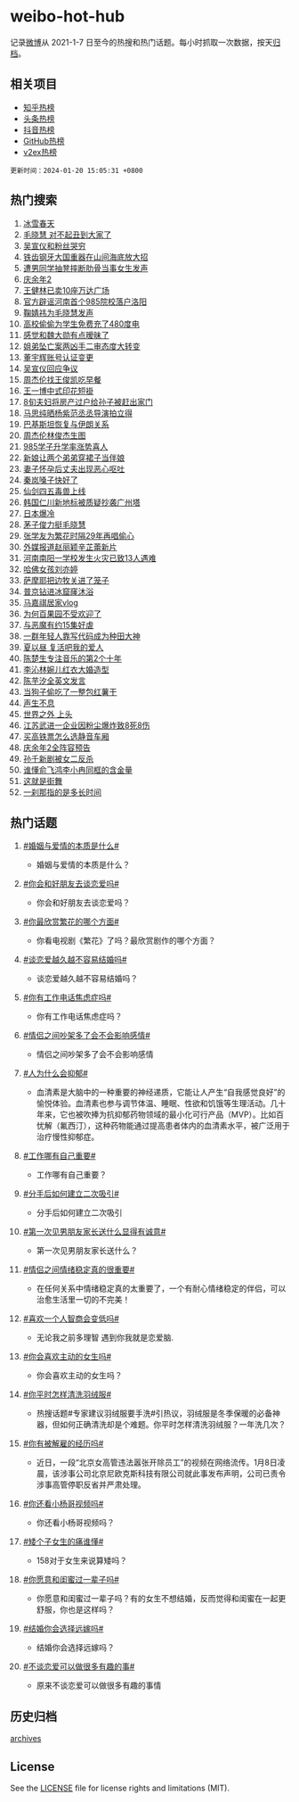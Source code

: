 # weibo-hot-hub

记录[微博](https://www.weibo.com)从 2021-1-7 日至今的热搜和热门话题。每小时抓取一次数据，按天[归档](archives)。

## 相关项目

- [知乎热榜](https://github.com/lonnyzhang423/zhihu-hot-hub)
- [头条热榜](https://github.com/lonnyzhang423/toutiao-hot-hub)
- [抖音热榜](https://github.com/lonnyzhang423/douyin-hot-hub)
- [GitHub热榜](https://github.com/lonnyzhang423/github-hot-hub)
- [v2ex热榜](https://github.com/lonnyzhang423/v2ex-hot-hub)


`更新时间：2024-01-20 15:05:31 +0800`

## 热门搜索

1. [冰雪春天](https://m.weibo.cn/search?containerid=100103type%3D1%26t%3D10%26q%3D%23%E5%86%B0%E9%9B%AA%E6%98%A5%E5%A4%A9%23&stream_entry_id=51&isnewpage=1&extparam=seat%3D1%26pos%3D0%26dgr%3D0%26cate%3D10103%26q%3D%2523%25E5%2586%25B0%25E9%259B%25AA%25E6%2598%25A5%25E5%25A4%25A9%2523%26c_type%3D51%26stream_entry_id%3D51%26filter_type%3Drealtimehot%26display_time%3D1705734330%26pre_seqid%3D170573433040402085348)
1. [毛晓慧 对不起丑到大家了](https://m.weibo.cn/search?containerid=100103type%3D1%26t%3D10%26q%3D%E6%AF%9B%E6%99%93%E6%85%A7+%E5%AF%B9%E4%B8%8D%E8%B5%B7%E4%B8%91%E5%88%B0%E5%A4%A7%E5%AE%B6%E4%BA%86&stream_entry_id=31&isnewpage=1&extparam=seat%3D1%26c_type%3D31%26lcate%3D5001%26cate%3D5001%26realpos%3D1%26pos%3D0%26filter_type%3Drealtimehot%26flag%3D2%26dgr%3D0%26q%3D%25E6%25AF%259B%25E6%2599%2593%25E6%2585%25A7%2520%25E5%25AF%25B9%25E4%25B8%258D%25E8%25B5%25B7%25E4%25B8%2591%25E5%2588%25B0%25E5%25A4%25A7%25E5%25AE%25B6%25E4%25BA%2586%26band_rank%3D1%26stream_entry_id%3D31%26display_time%3D1705734330%26pre_seqid%3D170573433040402085348)
1. [吴宣仪和粉丝哭穷](https://m.weibo.cn/search?containerid=100103type%3D1%26t%3D10%26q%3D%23%E5%90%B4%E5%AE%A3%E4%BB%AA%E5%92%8C%E7%B2%89%E4%B8%9D%E5%93%AD%E7%A9%B7%23&stream_entry_id=31&isnewpage=1&extparam=seat%3D1%26c_type%3D31%26lcate%3D5001%26cate%3D5001%26realpos%3D2%26pos%3D1%26filter_type%3Drealtimehot%26flag%3D2%26dgr%3D0%26q%3D%2523%25E5%2590%25B4%25E5%25AE%25A3%25E4%25BB%25AA%25E5%2592%258C%25E7%25B2%2589%25E4%25B8%259D%25E5%2593%25AD%25E7%25A9%25B7%2523%26band_rank%3D2%26stream_entry_id%3D31%26display_time%3D1705734330%26pre_seqid%3D170573433040402085348)
1. [铁齿钢牙大国重器在山间海底放大招](https://m.weibo.cn/search?containerid=100103type%3D1%26t%3D10%26q%3D%23%E9%93%81%E9%BD%BF%E9%92%A2%E7%89%99%E5%A4%A7%E5%9B%BD%E9%87%8D%E5%99%A8%E5%9C%A8%E5%B1%B1%E9%97%B4%E6%B5%B7%E5%BA%95%E6%94%BE%E5%A4%A7%E6%8B%9B%23&stream_entry_id=31&isnewpage=1&extparam=seat%3D1%26c_type%3D31%26lcate%3D5001%26cate%3D5001%26realpos%3D3%26pos%3D2%26filter_type%3Drealtimehot%26flag%3D0%26dgr%3D0%26q%3D%2523%25E9%2593%2581%25E9%25BD%25BF%25E9%2592%25A2%25E7%2589%2599%25E5%25A4%25A7%25E5%259B%25BD%25E9%2587%258D%25E5%2599%25A8%25E5%259C%25A8%25E5%25B1%25B1%25E9%2597%25B4%25E6%25B5%25B7%25E5%25BA%2595%25E6%2594%25BE%25E5%25A4%25A7%25E6%258B%259B%2523%26band_rank%3D3%26stream_entry_id%3D31%26display_time%3D1705734330%26pre_seqid%3D170573433040402085348)
1. [遭男同学抽凳摔断肋骨当事女生发声](https://m.weibo.cn/search?containerid=100103type%3D1%26t%3D10%26q%3D%23%E9%81%AD%E7%94%B7%E5%90%8C%E5%AD%A6%E6%8A%BD%E5%87%B3%E6%91%94%E6%96%AD%E8%82%8B%E9%AA%A8%E5%BD%93%E4%BA%8B%E5%A5%B3%E7%94%9F%E5%8F%91%E5%A3%B0%23&stream_entry_id=31&isnewpage=1&extparam=seat%3D1%26c_type%3D31%26lcate%3D5001%26cate%3D5001%26realpos%3D4%26pos%3D3%26filter_type%3Drealtimehot%26flag%3D2%26dgr%3D0%26q%3D%2523%25E9%2581%25AD%25E7%2594%25B7%25E5%2590%258C%25E5%25AD%25A6%25E6%258A%25BD%25E5%2587%25B3%25E6%2591%2594%25E6%2596%25AD%25E8%2582%258B%25E9%25AA%25A8%25E5%25BD%2593%25E4%25BA%258B%25E5%25A5%25B3%25E7%2594%259F%25E5%258F%2591%25E5%25A3%25B0%2523%26band_rank%3D4%26stream_entry_id%3D31%26display_time%3D1705734330%26pre_seqid%3D170573433040402085348)
1. [庆余年2](https://m.weibo.cn/search?containerid=100103type%3D1%26t%3D10%26q%3D%E5%BA%86%E4%BD%99%E5%B9%B42&stream_entry_id=31&isnewpage=1&extparam=seat%3D1%26c_type%3D31%26lcate%3D5001%26cate%3D5001%26realpos%3D5%26pos%3D4%26filter_type%3Drealtimehot%26flag%3D2%26dgr%3D0%26q%3D%25E5%25BA%2586%25E4%25BD%2599%25E5%25B9%25B42%26band_rank%3D5%26stream_entry_id%3D31%26display_time%3D1705734330%26pre_seqid%3D170573433040402085348)
1. [王健林已卖10座万达广场](https://m.weibo.cn/search?containerid=100103type%3D1%26t%3D10%26q%3D%23%E7%8E%8B%E5%81%A5%E6%9E%97%E5%B7%B2%E5%8D%9610%E5%BA%A7%E4%B8%87%E8%BE%BE%E5%B9%BF%E5%9C%BA%23&stream_entry_id=31&isnewpage=1&extparam=seat%3D1%26c_type%3D31%26lcate%3D5001%26cate%3D5001%26realpos%3D6%26pos%3D5%26filter_type%3Drealtimehot%26flag%3D2%26dgr%3D0%26q%3D%2523%25E7%258E%258B%25E5%2581%25A5%25E6%259E%2597%25E5%25B7%25B2%25E5%258D%259610%25E5%25BA%25A7%25E4%25B8%2587%25E8%25BE%25BE%25E5%25B9%25BF%25E5%259C%25BA%2523%26band_rank%3D6%26stream_entry_id%3D31%26display_time%3D1705734330%26pre_seqid%3D170573433040402085348)
1. [官方辟谣河南首个985院校落户洛阳](https://m.weibo.cn/search?containerid=100103type%3D1%26t%3D10%26q%3D%23%E5%AE%98%E6%96%B9%E8%BE%9F%E8%B0%A3%E6%B2%B3%E5%8D%97%E9%A6%96%E4%B8%AA985%E9%99%A2%E6%A0%A1%E8%90%BD%E6%88%B7%E6%B4%9B%E9%98%B3%23&stream_entry_id=31&isnewpage=1&extparam=seat%3D1%26c_type%3D31%26cate%3D5001%26lcate%3D5001%26filter_type%3Drealtimehot%26band_rank%3D7%26dgr%3D0%26q%3D%2523%25E5%25AE%2598%25E6%2596%25B9%25E8%25BE%259F%25E8%25B0%25A3%25E6%25B2%25B3%25E5%258D%2597%25E9%25A6%2596%25E4%25B8%25AA985%25E9%2599%25A2%25E6%25A0%25A1%25E8%2590%25BD%25E6%2588%25B7%25E6%25B4%259B%25E9%2598%25B3%2523%26is_ad_pos%3D1%26adid%3D219448%26stream_entry_id%3D31%26pos%3D6%26display_time%3D1705734330%26pre_seqid%3D170573433040402085348)
1. [鞠婧祎为毛晓慧发声](https://m.weibo.cn/search?containerid=100103type%3D1%26t%3D10%26q%3D%23%E9%9E%A0%E5%A9%A7%E7%A5%8E%E4%B8%BA%E6%AF%9B%E6%99%93%E6%85%A7%E5%8F%91%E5%A3%B0%23&stream_entry_id=31&isnewpage=1&extparam=seat%3D1%26c_type%3D31%26lcate%3D5001%26cate%3D5001%26realpos%3D7%26pos%3D7%26filter_type%3Drealtimehot%26flag%3D1%26dgr%3D0%26q%3D%2523%25E9%259E%25A0%25E5%25A9%25A7%25E7%25A5%258E%25E4%25B8%25BA%25E6%25AF%259B%25E6%2599%2593%25E6%2585%25A7%25E5%258F%2591%25E5%25A3%25B0%2523%26band_rank%3D7%26stream_entry_id%3D31%26display_time%3D1705734330%26pre_seqid%3D170573433040402085348)
1. [高校偷偷为学生免费充了480度电](https://m.weibo.cn/search?containerid=100103type%3D1%26t%3D10%26q%3D%23%E9%AB%98%E6%A0%A1%E5%81%B7%E5%81%B7%E4%B8%BA%E5%AD%A6%E7%94%9F%E5%85%8D%E8%B4%B9%E5%85%85%E4%BA%86480%E5%BA%A6%E7%94%B5%23&stream_entry_id=31&isnewpage=1&extparam=seat%3D1%26c_type%3D31%26lcate%3D5001%26cate%3D5001%26realpos%3D8%26pos%3D8%26filter_type%3Drealtimehot%26flag%3D32768%26dgr%3D0%26q%3D%2523%25E9%25AB%2598%25E6%25A0%25A1%25E5%2581%25B7%25E5%2581%25B7%25E4%25B8%25BA%25E5%25AD%25A6%25E7%2594%259F%25E5%2585%258D%25E8%25B4%25B9%25E5%2585%2585%25E4%25BA%2586480%25E5%25BA%25A6%25E7%2594%25B5%2523%26band_rank%3D8%26stream_entry_id%3D31%26display_time%3D1705734330%26pre_seqid%3D170573433040402085348)
1. [感觉和魏大勋有点暧昧了](https://m.weibo.cn/search?containerid=100103type%3D1%26t%3D10%26q%3D%23%E6%84%9F%E8%A7%89%E5%92%8C%E9%AD%8F%E5%A4%A7%E5%8B%8B%E6%9C%89%E7%82%B9%E6%9A%A7%E6%98%A7%E4%BA%86%23&stream_entry_id=31&isnewpage=1&extparam=seat%3D1%26c_type%3D31%26lcate%3D5001%26cate%3D5001%26realpos%3D9%26pos%3D9%26filter_type%3Drealtimehot%26flag%3D1%26dgr%3D0%26q%3D%2523%25E6%2584%259F%25E8%25A7%2589%25E5%2592%258C%25E9%25AD%258F%25E5%25A4%25A7%25E5%258B%258B%25E6%259C%2589%25E7%2582%25B9%25E6%259A%25A7%25E6%2598%25A7%25E4%25BA%2586%2523%26band_rank%3D9%26stream_entry_id%3D31%26display_time%3D1705734330%26pre_seqid%3D170573433040402085348)
1. [姐弟坠亡案两凶手二审态度大转变](https://m.weibo.cn/search?containerid=100103type%3D1%26t%3D10%26q%3D%23%E5%A7%90%E5%BC%9F%E5%9D%A0%E4%BA%A1%E6%A1%88%E4%B8%A4%E5%87%B6%E6%89%8B%E4%BA%8C%E5%AE%A1%E6%80%81%E5%BA%A6%E5%A4%A7%E8%BD%AC%E5%8F%98%23&stream_entry_id=31&isnewpage=1&extparam=seat%3D1%26c_type%3D31%26lcate%3D5001%26cate%3D5001%26realpos%3D10%26pos%3D10%26filter_type%3Drealtimehot%26flag%3D0%26dgr%3D0%26q%3D%2523%25E5%25A7%2590%25E5%25BC%259F%25E5%259D%25A0%25E4%25BA%25A1%25E6%25A1%2588%25E4%25B8%25A4%25E5%2587%25B6%25E6%2589%258B%25E4%25BA%258C%25E5%25AE%25A1%25E6%2580%2581%25E5%25BA%25A6%25E5%25A4%25A7%25E8%25BD%25AC%25E5%258F%2598%2523%26band_rank%3D10%26stream_entry_id%3D31%26display_time%3D1705734330%26pre_seqid%3D170573433040402085348)
1. [董宇辉账号认证变更](https://m.weibo.cn/search?containerid=100103type%3D1%26t%3D10%26q%3D%23%E8%91%A3%E5%AE%87%E8%BE%89%E8%B4%A6%E5%8F%B7%E8%AE%A4%E8%AF%81%E5%8F%98%E6%9B%B4%23&stream_entry_id=31&isnewpage=1&extparam=seat%3D1%26c_type%3D31%26lcate%3D5001%26cate%3D5001%26realpos%3D11%26pos%3D11%26filter_type%3Drealtimehot%26flag%3D1%26dgr%3D0%26q%3D%2523%25E8%2591%25A3%25E5%25AE%2587%25E8%25BE%2589%25E8%25B4%25A6%25E5%258F%25B7%25E8%25AE%25A4%25E8%25AF%2581%25E5%258F%2598%25E6%259B%25B4%2523%26band_rank%3D11%26stream_entry_id%3D31%26display_time%3D1705734330%26pre_seqid%3D170573433040402085348)
1. [吴宣仪回应争议](https://m.weibo.cn/search?containerid=100103type%3D1%26t%3D10%26q%3D%23%E5%90%B4%E5%AE%A3%E4%BB%AA%E5%9B%9E%E5%BA%94%E4%BA%89%E8%AE%AE%23&stream_entry_id=31&isnewpage=1&extparam=seat%3D1%26c_type%3D31%26lcate%3D5001%26cate%3D5001%26realpos%3D12%26pos%3D12%26filter_type%3Drealtimehot%26flag%3D2%26dgr%3D0%26q%3D%2523%25E5%2590%25B4%25E5%25AE%25A3%25E4%25BB%25AA%25E5%259B%259E%25E5%25BA%2594%25E4%25BA%2589%25E8%25AE%25AE%2523%26band_rank%3D12%26stream_entry_id%3D31%26display_time%3D1705734330%26pre_seqid%3D170573433040402085348)
1. [周杰伦找王俊凯吃早餐](https://m.weibo.cn/search?containerid=100103type%3D1%26t%3D10%26q%3D%23%E5%91%A8%E6%9D%B0%E4%BC%A6%E6%89%BE%E7%8E%8B%E4%BF%8A%E5%87%AF%E5%90%83%E6%97%A9%E9%A4%90%23&stream_entry_id=31&isnewpage=1&extparam=seat%3D1%26c_type%3D31%26lcate%3D5001%26cate%3D5001%26realpos%3D13%26pos%3D13%26filter_type%3Drealtimehot%26flag%3D1%26dgr%3D0%26q%3D%2523%25E5%2591%25A8%25E6%259D%25B0%25E4%25BC%25A6%25E6%2589%25BE%25E7%258E%258B%25E4%25BF%258A%25E5%2587%25AF%25E5%2590%2583%25E6%2597%25A9%25E9%25A4%2590%2523%26band_rank%3D13%26stream_entry_id%3D31%26display_time%3D1705734330%26pre_seqid%3D170573433040402085348)
1. [王一博中式印花短褂](https://m.weibo.cn/search?containerid=100103type%3D1%26t%3D10%26q%3D%23%E7%8E%8B%E4%B8%80%E5%8D%9A%E4%B8%AD%E5%BC%8F%E5%8D%B0%E8%8A%B1%E7%9F%AD%E8%A4%82%23&stream_entry_id=31&isnewpage=1&extparam=seat%3D1%26c_type%3D31%26lcate%3D5001%26cate%3D5001%26realpos%3D14%26pos%3D14%26filter_type%3Drealtimehot%26flag%3D1%26dgr%3D0%26q%3D%2523%25E7%258E%258B%25E4%25B8%2580%25E5%258D%259A%25E4%25B8%25AD%25E5%25BC%258F%25E5%258D%25B0%25E8%258A%25B1%25E7%259F%25AD%25E8%25A4%2582%2523%26band_rank%3D14%26stream_entry_id%3D31%26display_time%3D1705734330%26pre_seqid%3D170573433040402085348)
1. [8旬夫妇将房产过户给孙子被赶出家门](https://m.weibo.cn/search?containerid=100103type%3D1%26t%3D10%26q%3D%238%E6%97%AC%E5%A4%AB%E5%A6%87%E5%B0%86%E6%88%BF%E4%BA%A7%E8%BF%87%E6%88%B7%E7%BB%99%E5%AD%99%E5%AD%90%E8%A2%AB%E8%B5%B6%E5%87%BA%E5%AE%B6%E9%97%A8%23&stream_entry_id=31&isnewpage=1&extparam=seat%3D1%26c_type%3D31%26lcate%3D5001%26cate%3D5001%26realpos%3D15%26pos%3D15%26filter_type%3Drealtimehot%26flag%3D1%26dgr%3D0%26q%3D%25238%25E6%2597%25AC%25E5%25A4%25AB%25E5%25A6%2587%25E5%25B0%2586%25E6%2588%25BF%25E4%25BA%25A7%25E8%25BF%2587%25E6%2588%25B7%25E7%25BB%2599%25E5%25AD%2599%25E5%25AD%2590%25E8%25A2%25AB%25E8%25B5%25B6%25E5%2587%25BA%25E5%25AE%25B6%25E9%2597%25A8%2523%26band_rank%3D15%26stream_entry_id%3D31%26display_time%3D1705734330%26pre_seqid%3D170573433040402085348)
1. [马思纯晒杨紫范丞丞导演拍立得](https://m.weibo.cn/search?containerid=100103type%3D1%26t%3D10%26q%3D%23%E9%A9%AC%E6%80%9D%E7%BA%AF%E6%99%92%E6%9D%A8%E7%B4%AB%E8%8C%83%E4%B8%9E%E4%B8%9E%E5%AF%BC%E6%BC%94%E6%8B%8D%E7%AB%8B%E5%BE%97%23&stream_entry_id=31&isnewpage=1&extparam=seat%3D1%26c_type%3D31%26lcate%3D5001%26cate%3D5001%26realpos%3D16%26pos%3D16%26filter_type%3Drealtimehot%26flag%3D0%26dgr%3D0%26q%3D%2523%25E9%25A9%25AC%25E6%2580%259D%25E7%25BA%25AF%25E6%2599%2592%25E6%259D%25A8%25E7%25B4%25AB%25E8%258C%2583%25E4%25B8%259E%25E4%25B8%259E%25E5%25AF%25BC%25E6%25BC%2594%25E6%258B%258D%25E7%25AB%258B%25E5%25BE%2597%2523%26band_rank%3D16%26stream_entry_id%3D31%26display_time%3D1705734330%26pre_seqid%3D170573433040402085348)
1. [巴基斯坦恢复与伊朗关系](https://m.weibo.cn/search?containerid=100103type%3D1%26t%3D10%26q%3D%23%E5%B7%B4%E5%9F%BA%E6%96%AF%E5%9D%A6%E6%81%A2%E5%A4%8D%E4%B8%8E%E4%BC%8A%E6%9C%97%E5%85%B3%E7%B3%BB%23&stream_entry_id=31&isnewpage=1&extparam=seat%3D1%26c_type%3D31%26lcate%3D5001%26cate%3D5001%26realpos%3D17%26pos%3D17%26filter_type%3Drealtimehot%26flag%3D0%26dgr%3D0%26q%3D%2523%25E5%25B7%25B4%25E5%259F%25BA%25E6%2596%25AF%25E5%259D%25A6%25E6%2581%25A2%25E5%25A4%258D%25E4%25B8%258E%25E4%25BC%258A%25E6%259C%2597%25E5%2585%25B3%25E7%25B3%25BB%2523%26band_rank%3D17%26stream_entry_id%3D31%26display_time%3D1705734330%26pre_seqid%3D170573433040402085348)
1. [周杰伦林俊杰生图](https://m.weibo.cn/search?containerid=100103type%3D1%26t%3D10%26q%3D%23%E5%91%A8%E6%9D%B0%E4%BC%A6%E6%9E%97%E4%BF%8A%E6%9D%B0%E7%94%9F%E5%9B%BE%23&stream_entry_id=31&isnewpage=1&extparam=seat%3D1%26c_type%3D31%26lcate%3D5001%26cate%3D5001%26realpos%3D18%26pos%3D18%26filter_type%3Drealtimehot%26flag%3D1%26dgr%3D0%26q%3D%2523%25E5%2591%25A8%25E6%259D%25B0%25E4%25BC%25A6%25E6%259E%2597%25E4%25BF%258A%25E6%259D%25B0%25E7%2594%259F%25E5%259B%25BE%2523%26band_rank%3D18%26stream_entry_id%3D31%26display_time%3D1705734330%26pre_seqid%3D170573433040402085348)
1. [985学子升学率涨势喜人](https://m.weibo.cn/search?containerid=100103type%3D1%26t%3D10%26q%3D%23985%E5%AD%A6%E5%AD%90%E5%8D%87%E5%AD%A6%E7%8E%87%E6%B6%A8%E5%8A%BF%E5%96%9C%E4%BA%BA%23&stream_entry_id=31&isnewpage=1&extparam=seat%3D1%26c_type%3D31%26lcate%3D5001%26cate%3D5001%26realpos%3D19%26pos%3D19%26filter_type%3Drealtimehot%26flag%3D0%26dgr%3D0%26q%3D%2523985%25E5%25AD%25A6%25E5%25AD%2590%25E5%258D%2587%25E5%25AD%25A6%25E7%258E%2587%25E6%25B6%25A8%25E5%258A%25BF%25E5%2596%259C%25E4%25BA%25BA%2523%26band_rank%3D19%26stream_entry_id%3D31%26display_time%3D1705734330%26pre_seqid%3D170573433040402085348)
1. [新娘让两个弟弟穿裙子当伴娘](https://m.weibo.cn/search?containerid=100103type%3D1%26t%3D10%26q%3D%23%E6%96%B0%E5%A8%98%E8%AE%A9%E4%B8%A4%E4%B8%AA%E5%BC%9F%E5%BC%9F%E7%A9%BF%E8%A3%99%E5%AD%90%E5%BD%93%E4%BC%B4%E5%A8%98%23&stream_entry_id=31&isnewpage=1&extparam=seat%3D1%26c_type%3D31%26lcate%3D5001%26cate%3D5001%26realpos%3D20%26pos%3D20%26filter_type%3Drealtimehot%26flag%3D32768%26dgr%3D0%26q%3D%2523%25E6%2596%25B0%25E5%25A8%2598%25E8%25AE%25A9%25E4%25B8%25A4%25E4%25B8%25AA%25E5%25BC%259F%25E5%25BC%259F%25E7%25A9%25BF%25E8%25A3%2599%25E5%25AD%2590%25E5%25BD%2593%25E4%25BC%25B4%25E5%25A8%2598%2523%26band_rank%3D20%26stream_entry_id%3D31%26display_time%3D1705734330%26pre_seqid%3D170573433040402085348)
1. [妻子怀孕后丈夫出现恶心呕吐](https://m.weibo.cn/search?containerid=100103type%3D1%26t%3D10%26q%3D%23%E5%A6%BB%E5%AD%90%E6%80%80%E5%AD%95%E5%90%8E%E4%B8%88%E5%A4%AB%E5%87%BA%E7%8E%B0%E6%81%B6%E5%BF%83%E5%91%95%E5%90%90%23&stream_entry_id=31&isnewpage=1&extparam=seat%3D1%26c_type%3D31%26lcate%3D5001%26cate%3D5001%26realpos%3D21%26pos%3D21%26filter_type%3Drealtimehot%26flag%3D0%26dgr%3D0%26q%3D%2523%25E5%25A6%25BB%25E5%25AD%2590%25E6%2580%2580%25E5%25AD%2595%25E5%2590%258E%25E4%25B8%2588%25E5%25A4%25AB%25E5%2587%25BA%25E7%258E%25B0%25E6%2581%25B6%25E5%25BF%2583%25E5%2591%2595%25E5%2590%2590%2523%26band_rank%3D21%26stream_entry_id%3D31%26display_time%3D1705734330%26pre_seqid%3D170573433040402085348)
1. [秦岚嗓子快好了](https://m.weibo.cn/search?containerid=100103type%3D1%26t%3D10%26q%3D%E7%A7%A6%E5%B2%9A%E5%97%93%E5%AD%90%E5%BF%AB%E5%A5%BD%E4%BA%86&stream_entry_id=31&isnewpage=1&extparam=seat%3D1%26c_type%3D31%26lcate%3D5001%26cate%3D5001%26realpos%3D22%26pos%3D22%26filter_type%3Drealtimehot%26flag%3D1%26dgr%3D0%26q%3D%25E7%25A7%25A6%25E5%25B2%259A%25E5%2597%2593%25E5%25AD%2590%25E5%25BF%25AB%25E5%25A5%25BD%25E4%25BA%2586%26band_rank%3D22%26stream_entry_id%3D31%26display_time%3D1705734330%26pre_seqid%3D170573433040402085348)
1. [仙剑四五毒兽上线](https://m.weibo.cn/search?containerid=100103type%3D1%26t%3D10%26q%3D%23%E4%BB%99%E5%89%91%E5%9B%9B%E4%BA%94%E6%AF%92%E5%85%BD%E4%B8%8A%E7%BA%BF%23&stream_entry_id=31&isnewpage=1&extparam=seat%3D1%26c_type%3D31%26lcate%3D5001%26cate%3D5001%26realpos%3D23%26pos%3D23%26filter_type%3Drealtimehot%26flag%3D1%26dgr%3D0%26q%3D%2523%25E4%25BB%2599%25E5%2589%2591%25E5%259B%259B%25E4%25BA%2594%25E6%25AF%2592%25E5%2585%25BD%25E4%25B8%258A%25E7%25BA%25BF%2523%26band_rank%3D23%26stream_entry_id%3D31%26display_time%3D1705734330%26pre_seqid%3D170573433040402085348)
1. [韩国仁川新地标被质疑抄袭广州塔](https://m.weibo.cn/search?containerid=100103type%3D1%26t%3D10%26q%3D%23%E9%9F%A9%E5%9B%BD%E4%BB%81%E5%B7%9D%E6%96%B0%E5%9C%B0%E6%A0%87%E8%A2%AB%E8%B4%A8%E7%96%91%E6%8A%84%E8%A2%AD%E5%B9%BF%E5%B7%9E%E5%A1%94%23&stream_entry_id=31&isnewpage=1&extparam=seat%3D1%26c_type%3D31%26lcate%3D5001%26cate%3D5001%26realpos%3D24%26pos%3D24%26filter_type%3Drealtimehot%26flag%3D0%26dgr%3D0%26q%3D%2523%25E9%259F%25A9%25E5%259B%25BD%25E4%25BB%2581%25E5%25B7%259D%25E6%2596%25B0%25E5%259C%25B0%25E6%25A0%2587%25E8%25A2%25AB%25E8%25B4%25A8%25E7%2596%2591%25E6%258A%2584%25E8%25A2%25AD%25E5%25B9%25BF%25E5%25B7%259E%25E5%25A1%2594%2523%26band_rank%3D24%26stream_entry_id%3D31%26display_time%3D1705734330%26pre_seqid%3D170573433040402085348)
1. [日本爆冷](https://m.weibo.cn/search?containerid=100103type%3D1%26t%3D10%26q%3D%E6%97%A5%E6%9C%AC%E7%88%86%E5%86%B7&stream_entry_id=31&isnewpage=1&extparam=seat%3D1%26c_type%3D31%26lcate%3D5001%26cate%3D5001%26realpos%3D25%26pos%3D25%26filter_type%3Drealtimehot%26flag%3D0%26dgr%3D0%26q%3D%25E6%2597%25A5%25E6%259C%25AC%25E7%2588%2586%25E5%2586%25B7%26band_rank%3D25%26stream_entry_id%3D31%26display_time%3D1705734330%26pre_seqid%3D170573433040402085348)
1. [茅子俊力挺毛晓慧](https://m.weibo.cn/search?containerid=100103type%3D1%26t%3D10%26q%3D%23%E8%8C%85%E5%AD%90%E4%BF%8A%E5%8A%9B%E6%8C%BA%E6%AF%9B%E6%99%93%E6%85%A7%23&stream_entry_id=31&isnewpage=1&extparam=seat%3D1%26c_type%3D31%26lcate%3D5001%26cate%3D5001%26realpos%3D26%26pos%3D26%26filter_type%3Drealtimehot%26flag%3D0%26dgr%3D0%26q%3D%2523%25E8%258C%2585%25E5%25AD%2590%25E4%25BF%258A%25E5%258A%259B%25E6%258C%25BA%25E6%25AF%259B%25E6%2599%2593%25E6%2585%25A7%2523%26band_rank%3D26%26stream_entry_id%3D31%26display_time%3D1705734330%26pre_seqid%3D170573433040402085348)
1. [张学友为繁花时隔29年再唱偷心](https://m.weibo.cn/search?containerid=100103type%3D1%26t%3D10%26q%3D%23%E5%BC%A0%E5%AD%A6%E5%8F%8B%E4%B8%BA%E7%B9%81%E8%8A%B1%E6%97%B6%E9%9A%9429%E5%B9%B4%E5%86%8D%E5%94%B1%E5%81%B7%E5%BF%83%23&stream_entry_id=31&isnewpage=1&extparam=seat%3D1%26c_type%3D31%26lcate%3D5001%26cate%3D5001%26realpos%3D27%26pos%3D27%26filter_type%3Drealtimehot%26flag%3D0%26dgr%3D0%26q%3D%2523%25E5%25BC%25A0%25E5%25AD%25A6%25E5%258F%258B%25E4%25B8%25BA%25E7%25B9%2581%25E8%258A%25B1%25E6%2597%25B6%25E9%259A%259429%25E5%25B9%25B4%25E5%2586%258D%25E5%2594%25B1%25E5%2581%25B7%25E5%25BF%2583%2523%26band_rank%3D27%26stream_entry_id%3D31%26display_time%3D1705734330%26pre_seqid%3D170573433040402085348)
1. [外媒报道赵丽颖辛芷蕾新片](https://m.weibo.cn/search?containerid=100103type%3D1%26t%3D10%26q%3D%23%E5%A4%96%E5%AA%92%E6%8A%A5%E9%81%93%E8%B5%B5%E4%B8%BD%E9%A2%96%E8%BE%9B%E8%8A%B7%E8%95%BE%E6%96%B0%E7%89%87%23&stream_entry_id=31&isnewpage=1&extparam=seat%3D1%26c_type%3D31%26lcate%3D5001%26cate%3D5001%26realpos%3D28%26pos%3D28%26filter_type%3Drealtimehot%26flag%3D0%26dgr%3D0%26q%3D%2523%25E5%25A4%2596%25E5%25AA%2592%25E6%258A%25A5%25E9%2581%2593%25E8%25B5%25B5%25E4%25B8%25BD%25E9%25A2%2596%25E8%25BE%259B%25E8%258A%25B7%25E8%2595%25BE%25E6%2596%25B0%25E7%2589%2587%2523%26band_rank%3D28%26stream_entry_id%3D31%26display_time%3D1705734330%26pre_seqid%3D170573433040402085348)
1. [河南南阳一学校发生火灾已致13人遇难](https://m.weibo.cn/search?containerid=100103type%3D1%26t%3D10%26q%3D%23%E6%B2%B3%E5%8D%97%E5%8D%97%E9%98%B3%E4%B8%80%E5%AD%A6%E6%A0%A1%E5%8F%91%E7%94%9F%E7%81%AB%E7%81%BE%E5%B7%B2%E8%87%B413%E4%BA%BA%E9%81%87%E9%9A%BE%23&stream_entry_id=31&isnewpage=1&extparam=seat%3D1%26c_type%3D31%26lcate%3D5001%26cate%3D5001%26realpos%3D29%26pos%3D29%26filter_type%3Drealtimehot%26flag%3D0%26dgr%3D0%26q%3D%2523%25E6%25B2%25B3%25E5%258D%2597%25E5%258D%2597%25E9%2598%25B3%25E4%25B8%2580%25E5%25AD%25A6%25E6%25A0%25A1%25E5%258F%2591%25E7%2594%259F%25E7%2581%25AB%25E7%2581%25BE%25E5%25B7%25B2%25E8%2587%25B413%25E4%25BA%25BA%25E9%2581%2587%25E9%259A%25BE%2523%26band_rank%3D29%26stream_entry_id%3D31%26display_time%3D1705734330%26pre_seqid%3D170573433040402085348)
1. [哈佛女孩刘亦婷](https://m.weibo.cn/search?containerid=100103type%3D1%26t%3D10%26q%3D%E5%93%88%E4%BD%9B%E5%A5%B3%E5%AD%A9%E5%88%98%E4%BA%A6%E5%A9%B7&stream_entry_id=31&isnewpage=1&extparam=seat%3D1%26c_type%3D31%26lcate%3D5001%26cate%3D5001%26realpos%3D30%26pos%3D30%26filter_type%3Drealtimehot%26flag%3D1%26dgr%3D0%26q%3D%25E5%2593%2588%25E4%25BD%259B%25E5%25A5%25B3%25E5%25AD%25A9%25E5%2588%2598%25E4%25BA%25A6%25E5%25A9%25B7%26band_rank%3D30%26stream_entry_id%3D31%26display_time%3D1705734330%26pre_seqid%3D170573433040402085348)
1. [萨摩耶把边牧关进了笼子](https://m.weibo.cn/search?containerid=100103type%3D1%26t%3D10%26q%3D%E8%90%A8%E6%91%A9%E8%80%B6%E6%8A%8A%E8%BE%B9%E7%89%A7%E5%85%B3%E8%BF%9B%E4%BA%86%E7%AC%BC%E5%AD%90&stream_entry_id=31&isnewpage=1&extparam=seat%3D1%26c_type%3D31%26lcate%3D5001%26cate%3D5001%26realpos%3D31%26pos%3D31%26filter_type%3Drealtimehot%26flag%3D1%26dgr%3D0%26q%3D%25E8%2590%25A8%25E6%2591%25A9%25E8%2580%25B6%25E6%258A%258A%25E8%25BE%25B9%25E7%2589%25A7%25E5%2585%25B3%25E8%25BF%259B%25E4%25BA%2586%25E7%25AC%25BC%25E5%25AD%2590%26band_rank%3D31%26stream_entry_id%3D31%26display_time%3D1705734330%26pre_seqid%3D170573433040402085348)
1. [普京钻进冰窟窿沐浴](https://m.weibo.cn/search?containerid=100103type%3D1%26t%3D10%26q%3D%23%E6%99%AE%E4%BA%AC%E9%92%BB%E8%BF%9B%E5%86%B0%E7%AA%9F%E7%AA%BF%E6%B2%90%E6%B5%B4%23&stream_entry_id=31&isnewpage=1&extparam=seat%3D1%26c_type%3D31%26lcate%3D5001%26cate%3D5001%26realpos%3D32%26pos%3D32%26filter_type%3Drealtimehot%26flag%3D1%26dgr%3D0%26q%3D%2523%25E6%2599%25AE%25E4%25BA%25AC%25E9%2592%25BB%25E8%25BF%259B%25E5%2586%25B0%25E7%25AA%259F%25E7%25AA%25BF%25E6%25B2%2590%25E6%25B5%25B4%2523%26band_rank%3D32%26stream_entry_id%3D31%26display_time%3D1705734330%26pre_seqid%3D170573433040402085348)
1. [马嘉祺居家vlog](https://m.weibo.cn/search?containerid=100103type%3D1%26t%3D10%26q%3D%23%E9%A9%AC%E5%98%89%E7%A5%BA%E5%B1%85%E5%AE%B6vlog%23&stream_entry_id=31&isnewpage=1&extparam=seat%3D1%26c_type%3D31%26lcate%3D5001%26cate%3D5001%26realpos%3D33%26pos%3D33%26filter_type%3Drealtimehot%26flag%3D1%26dgr%3D0%26q%3D%2523%25E9%25A9%25AC%25E5%2598%2589%25E7%25A5%25BA%25E5%25B1%2585%25E5%25AE%25B6vlog%2523%26band_rank%3D33%26stream_entry_id%3D31%26display_time%3D1705734330%26pre_seqid%3D170573433040402085348)
1. [为何百果园不受欢迎了](https://m.weibo.cn/search?containerid=100103type%3D1%26t%3D10%26q%3D%23%E4%B8%BA%E4%BD%95%E7%99%BE%E6%9E%9C%E5%9B%AD%E4%B8%8D%E5%8F%97%E6%AC%A2%E8%BF%8E%E4%BA%86%23&stream_entry_id=31&isnewpage=1&extparam=seat%3D1%26c_type%3D31%26lcate%3D5001%26cate%3D5001%26realpos%3D34%26pos%3D34%26filter_type%3Drealtimehot%26flag%3D0%26dgr%3D0%26q%3D%2523%25E4%25B8%25BA%25E4%25BD%2595%25E7%2599%25BE%25E6%259E%259C%25E5%259B%25AD%25E4%25B8%258D%25E5%258F%2597%25E6%25AC%25A2%25E8%25BF%258E%25E4%25BA%2586%2523%26band_rank%3D34%26stream_entry_id%3D31%26display_time%3D1705734330%26pre_seqid%3D170573433040402085348)
1. [与恶魔有约15集好虐](https://m.weibo.cn/search?containerid=100103type%3D1%26t%3D10%26q%3D%E4%B8%8E%E6%81%B6%E9%AD%94%E6%9C%89%E7%BA%A615%E9%9B%86%E5%A5%BD%E8%99%90&stream_entry_id=31&isnewpage=1&extparam=seat%3D1%26c_type%3D31%26lcate%3D5001%26cate%3D5001%26realpos%3D35%26pos%3D35%26filter_type%3Drealtimehot%26flag%3D0%26dgr%3D0%26q%3D%25E4%25B8%258E%25E6%2581%25B6%25E9%25AD%2594%25E6%259C%2589%25E7%25BA%25A615%25E9%259B%2586%25E5%25A5%25BD%25E8%2599%2590%26band_rank%3D35%26stream_entry_id%3D31%26display_time%3D1705734330%26pre_seqid%3D170573433040402085348)
1. [一群年轻人靠写代码成为种田大神](https://m.weibo.cn/search?containerid=100103type%3D1%26t%3D10%26q%3D%23%E4%B8%80%E7%BE%A4%E5%B9%B4%E8%BD%BB%E4%BA%BA%E9%9D%A0%E5%86%99%E4%BB%A3%E7%A0%81%E6%88%90%E4%B8%BA%E7%A7%8D%E7%94%B0%E5%A4%A7%E7%A5%9E%23&stream_entry_id=31&isnewpage=1&extparam=seat%3D1%26c_type%3D31%26lcate%3D5001%26cate%3D5001%26realpos%3D36%26pos%3D36%26filter_type%3Drealtimehot%26flag%3D0%26dgr%3D0%26q%3D%2523%25E4%25B8%2580%25E7%25BE%25A4%25E5%25B9%25B4%25E8%25BD%25BB%25E4%25BA%25BA%25E9%259D%25A0%25E5%2586%2599%25E4%25BB%25A3%25E7%25A0%2581%25E6%2588%2590%25E4%25B8%25BA%25E7%25A7%258D%25E7%2594%25B0%25E5%25A4%25A7%25E7%25A5%259E%2523%26band_rank%3D36%26stream_entry_id%3D31%26display_time%3D1705734330%26pre_seqid%3D170573433040402085348)
1. [夏以昼 复活吧我的爱人](https://m.weibo.cn/search?containerid=100103type%3D1%26t%3D10%26q%3D%E5%A4%8F%E4%BB%A5%E6%98%BC+%E5%A4%8D%E6%B4%BB%E5%90%A7%E6%88%91%E7%9A%84%E7%88%B1%E4%BA%BA&stream_entry_id=31&isnewpage=1&extparam=seat%3D1%26c_type%3D31%26lcate%3D5001%26cate%3D5001%26realpos%3D37%26pos%3D37%26filter_type%3Drealtimehot%26flag%3D1%26dgr%3D0%26q%3D%25E5%25A4%258F%25E4%25BB%25A5%25E6%2598%25BC%2520%25E5%25A4%258D%25E6%25B4%25BB%25E5%2590%25A7%25E6%2588%2591%25E7%259A%2584%25E7%2588%25B1%25E4%25BA%25BA%26band_rank%3D37%26stream_entry_id%3D31%26display_time%3D1705734330%26pre_seqid%3D170573433040402085348)
1. [陈楚生专注音乐的第2个十年](https://m.weibo.cn/search?containerid=100103type%3D1%26t%3D10%26q%3D%23%E9%99%88%E6%A5%9A%E7%94%9F%E4%B8%93%E6%B3%A8%E9%9F%B3%E4%B9%90%E7%9A%84%E7%AC%AC2%E4%B8%AA%E5%8D%81%E5%B9%B4%23&stream_entry_id=31&isnewpage=1&extparam=seat%3D1%26c_type%3D31%26lcate%3D5001%26cate%3D5001%26realpos%3D38%26pos%3D38%26filter_type%3Drealtimehot%26flag%3D0%26dgr%3D0%26q%3D%2523%25E9%2599%2588%25E6%25A5%259A%25E7%2594%259F%25E4%25B8%2593%25E6%25B3%25A8%25E9%259F%25B3%25E4%25B9%2590%25E7%259A%2584%25E7%25AC%25AC2%25E4%25B8%25AA%25E5%258D%2581%25E5%25B9%25B4%2523%26band_rank%3D38%26stream_entry_id%3D31%26display_time%3D1705734330%26pre_seqid%3D170573433040402085348)
1. [李沁林婉儿红衣大婚造型](https://m.weibo.cn/search?containerid=100103type%3D1%26t%3D10%26q%3D%23%E6%9D%8E%E6%B2%81%E6%9E%97%E5%A9%89%E5%84%BF%E7%BA%A2%E8%A1%A3%E5%A4%A7%E5%A9%9A%E9%80%A0%E5%9E%8B%23&stream_entry_id=31&isnewpage=1&extparam=seat%3D1%26c_type%3D31%26lcate%3D5001%26cate%3D5001%26realpos%3D39%26pos%3D39%26filter_type%3Drealtimehot%26flag%3D0%26dgr%3D0%26q%3D%2523%25E6%259D%258E%25E6%25B2%2581%25E6%259E%2597%25E5%25A9%2589%25E5%2584%25BF%25E7%25BA%25A2%25E8%25A1%25A3%25E5%25A4%25A7%25E5%25A9%259A%25E9%2580%25A0%25E5%259E%258B%2523%26band_rank%3D39%26stream_entry_id%3D31%26display_time%3D1705734330%26pre_seqid%3D170573433040402085348)
1. [陈芋汐全英文发言](https://m.weibo.cn/search?containerid=100103type%3D1%26t%3D10%26q%3D%23%E9%99%88%E8%8A%8B%E6%B1%90%E5%85%A8%E8%8B%B1%E6%96%87%E5%8F%91%E8%A8%80%23&stream_entry_id=31&isnewpage=1&extparam=seat%3D1%26c_type%3D31%26lcate%3D5001%26cate%3D5001%26realpos%3D40%26pos%3D40%26filter_type%3Drealtimehot%26flag%3D0%26dgr%3D0%26q%3D%2523%25E9%2599%2588%25E8%258A%258B%25E6%25B1%2590%25E5%2585%25A8%25E8%258B%25B1%25E6%2596%2587%25E5%258F%2591%25E8%25A8%2580%2523%26band_rank%3D40%26stream_entry_id%3D31%26display_time%3D1705734330%26pre_seqid%3D170573433040402085348)
1. [当狗子偷吃了一整包红薯干](https://m.weibo.cn/search?containerid=100103type%3D1%26t%3D10%26q%3D%23%E5%BD%93%E7%8B%97%E5%AD%90%E5%81%B7%E5%90%83%E4%BA%86%E4%B8%80%E6%95%B4%E5%8C%85%E7%BA%A2%E8%96%AF%E5%B9%B2%23&stream_entry_id=31&isnewpage=1&extparam=seat%3D1%26c_type%3D31%26lcate%3D5001%26cate%3D5001%26realpos%3D41%26pos%3D41%26filter_type%3Drealtimehot%26flag%3D1%26dgr%3D0%26q%3D%2523%25E5%25BD%2593%25E7%258B%2597%25E5%25AD%2590%25E5%2581%25B7%25E5%2590%2583%25E4%25BA%2586%25E4%25B8%2580%25E6%2595%25B4%25E5%258C%2585%25E7%25BA%25A2%25E8%2596%25AF%25E5%25B9%25B2%2523%26band_rank%3D41%26stream_entry_id%3D31%26display_time%3D1705734330%26pre_seqid%3D170573433040402085348)
1. [声生不息](https://m.weibo.cn/search?containerid=100103type%3D1%26t%3D10%26q%3D%E5%A3%B0%E7%94%9F%E4%B8%8D%E6%81%AF&stream_entry_id=31&isnewpage=1&extparam=seat%3D1%26c_type%3D31%26lcate%3D5001%26cate%3D5001%26realpos%3D42%26pos%3D42%26filter_type%3Drealtimehot%26flag%3D0%26dgr%3D0%26q%3D%25E5%25A3%25B0%25E7%2594%259F%25E4%25B8%258D%25E6%2581%25AF%26band_rank%3D42%26stream_entry_id%3D31%26display_time%3D1705734330%26pre_seqid%3D170573433040402085348)
1. [世界之外 上头](https://m.weibo.cn/search?containerid=100103type%3D1%26t%3D10%26q%3D%E4%B8%96%E7%95%8C%E4%B9%8B%E5%A4%96+%E4%B8%8A%E5%A4%B4&stream_entry_id=31&isnewpage=1&extparam=seat%3D1%26c_type%3D31%26lcate%3D5001%26cate%3D5001%26realpos%3D43%26pos%3D43%26filter_type%3Drealtimehot%26flag%3D0%26dgr%3D0%26q%3D%25E4%25B8%2596%25E7%2595%258C%25E4%25B9%258B%25E5%25A4%2596%2520%25E4%25B8%258A%25E5%25A4%25B4%26band_rank%3D43%26stream_entry_id%3D31%26display_time%3D1705734330%26pre_seqid%3D170573433040402085348)
1. [江苏武进一企业因粉尘爆炸致8死8伤](https://m.weibo.cn/search?containerid=100103type%3D1%26t%3D10%26q%3D%23%E6%B1%9F%E8%8B%8F%E6%AD%A6%E8%BF%9B%E4%B8%80%E4%BC%81%E4%B8%9A%E5%9B%A0%E7%B2%89%E5%B0%98%E7%88%86%E7%82%B8%E8%87%B48%E6%AD%BB8%E4%BC%A4%23&stream_entry_id=31&isnewpage=1&extparam=seat%3D1%26c_type%3D31%26lcate%3D5001%26cate%3D5001%26realpos%3D44%26pos%3D44%26filter_type%3Drealtimehot%26flag%3D0%26dgr%3D0%26q%3D%2523%25E6%25B1%259F%25E8%258B%258F%25E6%25AD%25A6%25E8%25BF%259B%25E4%25B8%2580%25E4%25BC%2581%25E4%25B8%259A%25E5%259B%25A0%25E7%25B2%2589%25E5%25B0%2598%25E7%2588%2586%25E7%2582%25B8%25E8%2587%25B48%25E6%25AD%25BB8%25E4%25BC%25A4%2523%26band_rank%3D44%26stream_entry_id%3D31%26display_time%3D1705734330%26pre_seqid%3D170573433040402085348)
1. [买高铁票怎么选静音车厢](https://m.weibo.cn/search?containerid=100103type%3D1%26t%3D10%26q%3D%23%E4%B9%B0%E9%AB%98%E9%93%81%E7%A5%A8%E6%80%8E%E4%B9%88%E9%80%89%E9%9D%99%E9%9F%B3%E8%BD%A6%E5%8E%A2%23&stream_entry_id=31&isnewpage=1&extparam=seat%3D1%26c_type%3D31%26lcate%3D5001%26cate%3D5001%26realpos%3D45%26pos%3D45%26filter_type%3Drealtimehot%26flag%3D0%26dgr%3D0%26q%3D%2523%25E4%25B9%25B0%25E9%25AB%2598%25E9%2593%2581%25E7%25A5%25A8%25E6%2580%258E%25E4%25B9%2588%25E9%2580%2589%25E9%259D%2599%25E9%259F%25B3%25E8%25BD%25A6%25E5%258E%25A2%2523%26band_rank%3D45%26stream_entry_id%3D31%26display_time%3D1705734330%26pre_seqid%3D170573433040402085348)
1. [庆余年2全阵容预告](https://m.weibo.cn/search?containerid=100103type%3D1%26t%3D10%26q%3D%23%E5%BA%86%E4%BD%99%E5%B9%B42%E5%85%A8%E9%98%B5%E5%AE%B9%E9%A2%84%E5%91%8A%23&stream_entry_id=31&isnewpage=1&extparam=seat%3D1%26c_type%3D31%26lcate%3D5001%26cate%3D5001%26realpos%3D46%26pos%3D46%26filter_type%3Drealtimehot%26flag%3D0%26dgr%3D0%26q%3D%2523%25E5%25BA%2586%25E4%25BD%2599%25E5%25B9%25B42%25E5%2585%25A8%25E9%2598%25B5%25E5%25AE%25B9%25E9%25A2%2584%25E5%2591%258A%2523%26band_rank%3D46%26stream_entry_id%3D31%26display_time%3D1705734330%26pre_seqid%3D170573433040402085348)
1. [孙千新剧被女二反杀](https://m.weibo.cn/search?containerid=100103type%3D1%26t%3D10%26q%3D%23%E5%AD%99%E5%8D%83%E6%96%B0%E5%89%A7%E8%A2%AB%E5%A5%B3%E4%BA%8C%E5%8F%8D%E6%9D%80%23&stream_entry_id=31&isnewpage=1&extparam=seat%3D1%26c_type%3D31%26lcate%3D5001%26cate%3D5001%26realpos%3D47%26pos%3D47%26filter_type%3Drealtimehot%26flag%3D1%26dgr%3D0%26q%3D%2523%25E5%25AD%2599%25E5%258D%2583%25E6%2596%25B0%25E5%2589%25A7%25E8%25A2%25AB%25E5%25A5%25B3%25E4%25BA%258C%25E5%258F%258D%25E6%259D%2580%2523%26band_rank%3D47%26stream_entry_id%3D31%26display_time%3D1705734330%26pre_seqid%3D170573433040402085348)
1. [谁懂俞飞鸿李小冉同框的含金量](https://m.weibo.cn/search?containerid=100103type%3D1%26t%3D10%26q%3D%23%E8%B0%81%E6%87%82%E4%BF%9E%E9%A3%9E%E9%B8%BF%E6%9D%8E%E5%B0%8F%E5%86%89%E5%90%8C%E6%A1%86%E7%9A%84%E5%90%AB%E9%87%91%E9%87%8F%23&stream_entry_id=31&isnewpage=1&extparam=seat%3D1%26c_type%3D31%26lcate%3D5001%26cate%3D5001%26realpos%3D48%26pos%3D48%26filter_type%3Drealtimehot%26flag%3D0%26dgr%3D0%26q%3D%2523%25E8%25B0%2581%25E6%2587%2582%25E4%25BF%259E%25E9%25A3%259E%25E9%25B8%25BF%25E6%259D%258E%25E5%25B0%258F%25E5%2586%2589%25E5%2590%258C%25E6%25A1%2586%25E7%259A%2584%25E5%2590%25AB%25E9%2587%2591%25E9%2587%258F%2523%26band_rank%3D48%26stream_entry_id%3D31%26display_time%3D1705734330%26pre_seqid%3D170573433040402085348)
1. [这就是街舞](https://m.weibo.cn/search?containerid=100103type%3D1%26t%3D10%26q%3D%E8%BF%99%E5%B0%B1%E6%98%AF%E8%A1%97%E8%88%9E&stream_entry_id=31&isnewpage=1&extparam=seat%3D1%26c_type%3D31%26lcate%3D5001%26cate%3D5001%26realpos%3D49%26pos%3D49%26filter_type%3Drealtimehot%26flag%3D1%26dgr%3D0%26q%3D%25E8%25BF%2599%25E5%25B0%25B1%25E6%2598%25AF%25E8%25A1%2597%25E8%2588%259E%26band_rank%3D49%26stream_entry_id%3D31%26display_time%3D1705734330%26pre_seqid%3D170573433040402085348)
1. [一刹那指的是多长时间](https://m.weibo.cn/search?containerid=100103type%3D1%26t%3D10%26q%3D%E4%B8%80%E5%88%B9%E9%82%A3%E6%8C%87%E7%9A%84%E6%98%AF%E5%A4%9A%E9%95%BF%E6%97%B6%E9%97%B4&stream_entry_id=31&isnewpage=1&extparam=seat%3D1%26c_type%3D31%26lcate%3D5001%26cate%3D5001%26realpos%3D50%26pos%3D50%26filter_type%3Drealtimehot%26flag%3D1%26dgr%3D0%26q%3D%25E4%25B8%2580%25E5%2588%25B9%25E9%2582%25A3%25E6%258C%2587%25E7%259A%2584%25E6%2598%25AF%25E5%25A4%259A%25E9%2595%25BF%25E6%2597%25B6%25E9%2597%25B4%26band_rank%3D50%26stream_entry_id%3D31%26display_time%3D1705734330%26pre_seqid%3D170573433040402085348)

## 热门话题

1. [#婚姻与爱情的本质是什么#](https://m.weibo.cn/search?containerid=231522type%3D1%26t%3D10%26q%3D%23%E5%A9%9A%E5%A7%BB%E4%B8%8E%E7%88%B1%E6%83%85%E7%9A%84%E6%9C%AC%E8%B4%A8%E6%98%AF%E4%BB%80%E4%B9%88%23&stream_entry_id=128&isnewpage=1&extparam=seat%3D1%26cate%3D5004%26dgr%3D0%26lcate%3D5004%26c_type%3D128%26unitid%3D1704881162756%26pos%3D1-0-0%26display_time%3D1705734331%26pre_seqid%3D1705734331807030124134)
    - 婚姻与爱情的本质是什么？

1. [#你会和好朋友去谈恋爱吗#](https://m.weibo.cn/search?containerid=231522type%3D1%26t%3D10%26q%3D%23%E4%BD%A0%E4%BC%9A%E5%92%8C%E5%A5%BD%E6%9C%8B%E5%8F%8B%E5%8E%BB%E8%B0%88%E6%81%8B%E7%88%B1%E5%90%97%23&stream_entry_id=128&isnewpage=1&extparam=seat%3D1%26cate%3D5004%26dgr%3D0%26lcate%3D5004%26c_type%3D128%26unitid%3D1704849959446%26pos%3D1-0-1%26display_time%3D1705734331%26pre_seqid%3D1705734331807030124134)
    - 你会和好朋友去谈恋爱吗？

1. [#你最欣赏繁花的哪个方面#](https://m.weibo.cn/search?containerid=231522type%3D1%26t%3D10%26q%3D%23%E4%BD%A0%E6%9C%80%E6%AC%A3%E8%B5%8F%E7%B9%81%E8%8A%B1%E7%9A%84%E5%93%AA%E4%B8%AA%E6%96%B9%E9%9D%A2%23&stream_entry_id=128&isnewpage=1&extparam=seat%3D1%26cate%3D5004%26dgr%3D0%26lcate%3D5004%26c_type%3D128%26unitid%3D1704872158127%26pos%3D1-0-2%26display_time%3D1705734331%26pre_seqid%3D1705734331807030124134)
    - 你看电视剧《繁花》了吗？最欣赏剧作的哪个方面？

1. [#谈恋爱越久越不容易结婚吗#](https://m.weibo.cn/search?containerid=231522type%3D1%26t%3D10%26q%3D%23%E8%B0%88%E6%81%8B%E7%88%B1%E8%B6%8A%E4%B9%85%E8%B6%8A%E4%B8%8D%E5%AE%B9%E6%98%93%E7%BB%93%E5%A9%9A%E5%90%97%23&stream_entry_id=128&isnewpage=1&extparam=seat%3D1%26cate%3D5004%26dgr%3D0%26lcate%3D5004%26c_type%3D128%26unitid%3D1704871559387%26pos%3D1-0-3%26display_time%3D1705734331%26pre_seqid%3D1705734331807030124134)
    - 谈恋爱越久越不容易结婚吗？

1. [#你有工作电话焦虑症吗#](https://m.weibo.cn/search?containerid=231522type%3D1%26t%3D10%26q%3D%23%E4%BD%A0%E6%9C%89%E5%B7%A5%E4%BD%9C%E7%94%B5%E8%AF%9D%E7%84%A6%E8%99%91%E7%97%87%E5%90%97%23&stream_entry_id=128&isnewpage=1&extparam=seat%3D1%26cate%3D5004%26dgr%3D0%26lcate%3D5004%26c_type%3D128%26unitid%3D1704877884678%26pos%3D1-0-4%26display_time%3D1705734331%26pre_seqid%3D1705734331807030124134)
    - 你有工作电话焦虑症吗？

1. [#情侣之间吵架多了会不会影响感情#](https://m.weibo.cn/search?containerid=231522type%3D1%26t%3D10%26q%3D%23%E6%83%85%E4%BE%A3%E4%B9%8B%E9%97%B4%E5%90%B5%E6%9E%B6%E5%A4%9A%E4%BA%86%E4%BC%9A%E4%B8%8D%E4%BC%9A%E5%BD%B1%E5%93%8D%E6%84%9F%E6%83%85%23&stream_entry_id=128&isnewpage=1&extparam=seat%3D1%26cate%3D5004%26dgr%3D0%26lcate%3D5004%26c_type%3D128%26unitid%3D1704792093809%26pos%3D1-0-5%26display_time%3D1705734331%26pre_seqid%3D1705734331807030124134)
    - 情侣之间吵架多了会不会影响感情

1. [#人为什么会抑郁#](https://m.weibo.cn/search?containerid=231522type%3D1%26t%3D10%26q%3D%23%E4%BA%BA%E4%B8%BA%E4%BB%80%E4%B9%88%E4%BC%9A%E6%8A%91%E9%83%81%23&stream_entry_id=128&isnewpage=1&extparam=seat%3D1%26cate%3D5004%26dgr%3D0%26lcate%3D5004%26c_type%3D128%26unitid%3D1704881163792%26pos%3D1-0-6%26display_time%3D1705734331%26pre_seqid%3D1705734331807030124134)
    - 血清素是大脑中的一种重要的神经递质，它能让人产生“自我感觉良好”的愉悦体验。血清素也参与调节体温、睡眠、性欲和饥饿等生理活动。几十年来，它也被吹捧为抗抑郁药物领域的最小化可行产品（MVP）。比如百忧解（氟西汀），这种药物能通过提高患者体内的血清素水平，被广泛用于治疗慢性抑郁症。

1. [#工作哪有自己重要#](https://m.weibo.cn/search?containerid=231522type%3D1%26t%3D10%26q%3D%23%E5%B7%A5%E4%BD%9C%E5%93%AA%E6%9C%89%E8%87%AA%E5%B7%B1%E9%87%8D%E8%A6%81%23&stream_entry_id=128&isnewpage=1&extparam=seat%3D1%26cate%3D5004%26dgr%3D0%26lcate%3D5004%26c_type%3D128%26unitid%3D1704949537973%26pos%3D1-0-7%26display_time%3D1705734331%26pre_seqid%3D1705734331807030124134)
    - 工作哪有自己重要？

1. [#分手后如何建立二次吸引#](https://m.weibo.cn/search?containerid=231522type%3D1%26t%3D10%26q%3D%23%E5%88%86%E6%89%8B%E5%90%8E%E5%A6%82%E4%BD%95%E5%BB%BA%E7%AB%8B%E4%BA%8C%E6%AC%A1%E5%90%B8%E5%BC%95%23&stream_entry_id=128&isnewpage=1&extparam=seat%3D1%26cate%3D5004%26dgr%3D0%26lcate%3D5004%26c_type%3D128%26unitid%3D1704870666886%26pos%3D1-0-8%26display_time%3D1705734331%26pre_seqid%3D1705734331807030124134)
    - 分手后如何建立二次吸引

1. [#第一次见男朋友家长送什么显得有诚意#](https://m.weibo.cn/search?containerid=231522type%3D1%26t%3D10%26q%3D%23%E7%AC%AC%E4%B8%80%E6%AC%A1%E8%A7%81%E7%94%B7%E6%9C%8B%E5%8F%8B%E5%AE%B6%E9%95%BF%E9%80%81%E4%BB%80%E4%B9%88%E6%98%BE%E5%BE%97%E6%9C%89%E8%AF%9A%E6%84%8F%23&stream_entry_id=128&isnewpage=1&extparam=seat%3D1%26cate%3D5004%26dgr%3D0%26lcate%3D5004%26c_type%3D128%26unitid%3D1704946836507%26pos%3D1-0-9%26display_time%3D1705734331%26pre_seqid%3D1705734331807030124134)
    - 第一次见男朋友家长送什么？

1. [#情侣之间情绪稳定真的很重要#](https://m.weibo.cn/search?containerid=231522type%3D1%26t%3D10%26q%3D%23%E6%83%85%E4%BE%A3%E4%B9%8B%E9%97%B4%E6%83%85%E7%BB%AA%E7%A8%B3%E5%AE%9A%E7%9C%9F%E7%9A%84%E5%BE%88%E9%87%8D%E8%A6%81%23&stream_entry_id=128&isnewpage=1&extparam=seat%3D1%26cate%3D5004%26dgr%3D0%26lcate%3D5004%26c_type%3D128%26unitid%3D1704779493657%26pos%3D1-0-10%26display_time%3D1705734331%26pre_seqid%3D1705734331807030124134)
    - 在任何关系中情绪稳定真的太重要了，一个有耐心情绪稳定的伴侣，可以治愈生活里一切的不完美！

1. [#喜欢一个人智商会变低吗#](https://m.weibo.cn/search?containerid=231522type%3D1%26t%3D10%26q%3D%23%E5%96%9C%E6%AC%A2%E4%B8%80%E4%B8%AA%E4%BA%BA%E6%99%BA%E5%95%86%E4%BC%9A%E5%8F%98%E4%BD%8E%E5%90%97%23&stream_entry_id=128&isnewpage=1&extparam=seat%3D1%26cate%3D5004%26dgr%3D0%26lcate%3D5004%26c_type%3D128%26unitid%3D1704783068038%26pos%3D1-0-11%26display_time%3D1705734331%26pre_seqid%3D1705734331807030124134)
    - 无论我之前多理智  遇到你我就是恋爱脑.

1. [#你会喜欢主动的女生吗#](https://m.weibo.cn/search?containerid=231522type%3D1%26t%3D10%26q%3D%23%E4%BD%A0%E4%BC%9A%E5%96%9C%E6%AC%A2%E4%B8%BB%E5%8A%A8%E7%9A%84%E5%A5%B3%E7%94%9F%E5%90%97%23&stream_entry_id=128&isnewpage=1&extparam=seat%3D1%26cate%3D5004%26dgr%3D0%26lcate%3D5004%26c_type%3D128%26unitid%3D1704786077236%26pos%3D1-0-12%26display_time%3D1705734331%26pre_seqid%3D1705734331807030124134)
    - 你会喜欢主动的女生吗？

1. [#你平时怎样清洗羽绒服#](https://m.weibo.cn/search?containerid=231522type%3D1%26t%3D10%26q%3D%23%E4%BD%A0%E5%B9%B3%E6%97%B6%E6%80%8E%E6%A0%B7%E6%B8%85%E6%B4%97%E7%BE%BD%E7%BB%92%E6%9C%8D%23&stream_entry_id=128&isnewpage=1&extparam=seat%3D1%26cate%3D5004%26dgr%3D0%26lcate%3D5004%26c_type%3D128%26unitid%3D1704789081364%26pos%3D1-0-13%26display_time%3D1705734331%26pre_seqid%3D1705734331807030124134)
    - 热搜话题#专家建议羽绒服要手洗#引热议，羽绒服是冬季保暖的必备神器，但如何正确清洗却是个难题。你平时怎样清洗羽绒服？一年洗几次？

1. [#你有被解雇的经历吗#](https://m.weibo.cn/search?containerid=231522type%3D1%26t%3D10%26q%3D%23%E4%BD%A0%E6%9C%89%E8%A2%AB%E8%A7%A3%E9%9B%87%E7%9A%84%E7%BB%8F%E5%8E%86%E5%90%97%23&stream_entry_id=128&isnewpage=1&extparam=seat%3D1%26cate%3D5004%26dgr%3D0%26lcate%3D5004%26c_type%3D128%26unitid%3D1704794482090%26pos%3D1-0-14%26display_time%3D1705734331%26pre_seqid%3D1705734331807030124134)
    - 近日，一段“北京女高管违法嚣张开除员工”的视频在网络流传。1月8日凌晨，该涉事公司北京尼欧克斯科技有限公司就此事发布声明，公司已责令涉事高管停职反省并严肃处理。

1. [#你还看小杨哥视频吗#](https://m.weibo.cn/search?containerid=231522type%3D1%26t%3D10%26q%3D%23%E4%BD%A0%E8%BF%98%E7%9C%8B%E5%B0%8F%E6%9D%A8%E5%93%A5%E8%A7%86%E9%A2%91%E5%90%97%23&stream_entry_id=128&isnewpage=1&extparam=seat%3D1%26cate%3D5004%26dgr%3D0%26lcate%3D5004%26c_type%3D128%26unitid%3D1704797193944%26pos%3D1-0-15%26display_time%3D1705734331%26pre_seqid%3D1705734331807030124134)
    - 你还看小杨哥视频吗？

1. [#矮个子女生的痛谁懂#](https://m.weibo.cn/search?containerid=231522type%3D1%26t%3D10%26q%3D%23%E7%9F%AE%E4%B8%AA%E5%AD%90%E5%A5%B3%E7%94%9F%E7%9A%84%E7%97%9B%E8%B0%81%E6%87%82%23&stream_entry_id=128&isnewpage=1&extparam=seat%3D1%26cate%3D5004%26dgr%3D0%26lcate%3D5004%26c_type%3D128%26unitid%3D1704804675994%26pos%3D1-0-16%26display_time%3D1705734331%26pre_seqid%3D1705734331807030124134)
    - 158对于女生来说算矮吗？

1. [#你愿意和闺蜜过一辈子吗#](https://m.weibo.cn/search?containerid=231522type%3D1%26t%3D10%26q%3D%23%E4%BD%A0%E6%84%BF%E6%84%8F%E5%92%8C%E9%97%BA%E8%9C%9C%E8%BF%87%E4%B8%80%E8%BE%88%E5%AD%90%E5%90%97%23&stream_entry_id=128&isnewpage=1&extparam=seat%3D1%26cate%3D5004%26dgr%3D0%26lcate%3D5004%26c_type%3D128%26unitid%3D1704875757520%26pos%3D1-0-17%26display_time%3D1705734331%26pre_seqid%3D1705734331807030124134)
    - 你愿意和闺蜜过一辈子吗？有的女生不想结婚，反而觉得和闺蜜在一起更舒服，你也是这样吗？

1. [#结婚你会选择远嫁吗#](https://m.weibo.cn/search?containerid=231522type%3D1%26t%3D10%26q%3D%23%E7%BB%93%E5%A9%9A%E4%BD%A0%E4%BC%9A%E9%80%89%E6%8B%A9%E8%BF%9C%E5%AB%81%E5%90%97%23&stream_entry_id=128&isnewpage=1&extparam=seat%3D1%26cate%3D5004%26dgr%3D0%26lcate%3D5004%26c_type%3D128%26unitid%3D1704870361894%26pos%3D1-0-18%26display_time%3D1705734331%26pre_seqid%3D1705734331807030124134)
    - 结婚你会选择远嫁吗？

1. [#不谈恋爱可以做很多有趣的事#](https://m.weibo.cn/search?containerid=231522type%3D1%26t%3D10%26q%3D%23%E4%B8%8D%E8%B0%88%E6%81%8B%E7%88%B1%E5%8F%AF%E4%BB%A5%E5%81%9A%E5%BE%88%E5%A4%9A%E6%9C%89%E8%B6%A3%E7%9A%84%E4%BA%8B%23&stream_entry_id=128&isnewpage=1&extparam=seat%3D1%26cate%3D5004%26dgr%3D0%26lcate%3D5004%26c_type%3D128%26unitid%3D1704865280259%26pos%3D1-0-19%26display_time%3D1705734331%26pre_seqid%3D1705734331807030124134)
    - 原来不谈恋爱可以做很多有趣的事情


## 历史归档

[archives](archives)

## License

See the [LICENSE](LICENSE) file for license rights and limitations (MIT).
